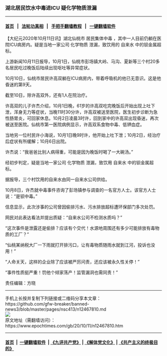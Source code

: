### 湖北居民饮水中毒进ICU 疑化学物质泄漏
------------------------

#### [首页](https://github.com/gfw-breaker/banned-news3/blob/master/README.md) &nbsp;&nbsp;|&nbsp;&nbsp; [法轮功真相](https://github.com/begood0513/basic/blob/master/README.md)  &nbsp;&nbsp;|&nbsp;&nbsp; [手把手翻墙教程](https://github.com/gfw-breaker/guides/wiki)  &nbsp;&nbsp;|&nbsp;&nbsp; [一键翻墙软件](https://github.com/gfw-breaker/nogfw/blob/master/README.md)  



<div><p>
 【大纪元2020年10月11日讯】湖北仙桃市
 <ok href="https://www.epochtimes.com/gb/tag/%E5%B1%85%E6%B0%91%E9%9B%86%E4%BD%93%E4%B8%AD%E6%AF%92.html">
  居民集体中毒
 </ok>
 ，其中一人目前仍躺在医院ICU病房内。疑是当地一家公司
 <ok href="https://www.epochtimes.com/gb/tag/%E5%8C%96%E5%AD%A6%E7%89%A9%E8%B4%A8.html">
  化学物质
 </ok>
 泄漏，致饮用的
 <ok href="https://www.epochtimes.com/gb/tag/%E8%87%AA%E6%9D%A5%E6%B0%B4.html">
  自来水
 </ok>
 中的钡金属超标。
</p>
<p>
 上游新闻10月11日报导，10月1日，仙桃市彭场镇大岭、马沟、夏新等三个村20多名居民吃过晚饭后陆续出现呕吐等异常症状。
</p>
<p>
 10月10日，仙桃市居民许高双躺在ICU病房内，带着呼吸机的他已无意识。这是他昏迷的第9天。
</p>
<p>
 截至10日，除许高双外，还有1人在院治疗。
</p>
<p>
 许高双的儿子许杰介绍，10月1日晚，61岁的许高双吃完晚饭后开始出现上吐下泄，浑身无力等症状，当晚11时30分许，许高双被送至医院，医生初步诊断为急性肠胃炎，可回家休息。10月2日凌晨3时许，回到家中的许高双出现昏迷，再次被送至医院。仙桃市第一医院病例显示，许高双系食物中毒、低钾血症。
</p>
<p>
 当地另一位村民许小海说，10月1日晚9时许，他开始上吐下泄；10月2日，经治疗后症状有所缓解；10月6日出院。
</p>
<p>
 许杰说：“我爸爸比别人病得重，可能是因为晚饭时喝了一大碗汤。”
</p>
<p>
 经初步判定，疑是当地一家公司
 <ok href="https://www.epochtimes.com/gb/tag/%E5%8C%96%E5%AD%A6%E7%89%A9%E8%B4%A8.html">
  化学物质
 </ok>
 泄漏，致饮用
 <ok href="https://www.epochtimes.com/gb/tag/%E8%87%AA%E6%9D%A5%E6%B0%B4.html">
  自来水
 </ok>
 中的钡金属超标。
</p>
<p>
 据报导，三个村饮用的自来水由同一自来水公司供给。
</p>
<p>
 10月8日，许杰就中毒事件咨询了彭场镇参与调查的一名官方人士。该官方人士说：“是钡中毒。”
</p>
<p>
 信息显示，此次涉事的公司曾因偷排污水、污水排放超标遭环保部门多次处罚。
</p>
<p>
 网民对此表达看法并提出质疑：“自来水公司不检测水质吗？”
</p>
<p>
 “这次事件是泄露还是偷排？应该有个交代！水源地周围还有多少可能排放有毒物质的工厂？”
</p>
<p>
 “仙桃某纳税大厂一下雨就打开排污口，让有毒物质随雨水就到江河，投诉也没用！”
</p>
<p>
 “人命关天，这样的企业除了应该被严厉问责，还应该被永久性关停！”
</p>
<p>
 “事件性质挺严重！罚他个倾家荡产！监管漏洞也需同责！”
</p>
<p>
 责任编辑：方晓
</p>
</div>
<hr/>
手机上长按并复制下列链接或二维码分享本文章：<br/>
https://github.com/gfw-breaker/banned-news3/blob/master/pages/nsc413/n12467810.md <br/>
<a href='https://github.com/gfw-breaker/banned-news3/blob/master/pages/nsc413/n12467810.md'><img src='https://github.com/gfw-breaker/banned-news3/blob/master/pages/nsc413/n12467810.md.png'/></a> <br/>
原文地址（需翻墙访问）：https://www.epochtimes.com/gb/20/10/11/n12467810.htm


------------------------
#### [首页](https://github.com/gfw-breaker/banned-news3/blob/master/README.md) &nbsp;|&nbsp; [一键翻墙软件](https://github.com/gfw-breaker/nogfw/blob/master/README.md) &nbsp;| [《九评共产党》](https://github.com/gfw-breaker/9ping.md/blob/master/README.md#九评之一评共产党是什么) | [《解体党文化》](https://github.com/gfw-breaker/jtdwh.md/blob/master/README.md) | [《共产主义的终极目的》](https://github.com/gfw-breaker/gczydzjmd.md/blob/master/README.md)


<img src='http://gfw-breaker.win/banned-news3/pages/nsc413/n12467810.md' width='0px' height='0px'/>
